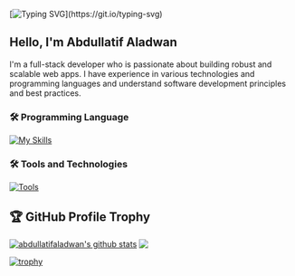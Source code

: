 [![Typing SVG](https://readme-typing-svg.herokuapp.com?font=Courier+new&color=%23808080&size=40&width=800&duration=6969&lines=Welcome+to+my+profile!)](https://git.io/typing-svg)


## Hello, I'm Abdullatif Aladwan
I'm a full-stack developer who is passionate about building robust and scalable web apps. I have experience in various technologies and programming languages and understand software development principles and best practices.
### 🛠 Programming Language
[![My Skills](https://skillicons.dev/icons?i=php,laravel,html,cs,dotnet,js,jquery,mysql,bootstrap,css&perline=5)](https://skillicons.dev)

### 🛠 Tools and Technologies
[![Tools](https://skillicons.dev/icons?i=linux,postman,github,wordpress,visualstudio,vscode,git,microsoftoffice&perline=4)](https://skillicons.dev)

## 🏆 GitHub Profile Trophy

<a href="https://github.com/anuraghazra/github-readme-stats"><img align="center" src="https://github-readme-stats.vercel.app/api?username=abdullatifaladwan&theme=github_dark&hide=contribs,issues&show_icons=true&hide_border=true" alt="abdullatifaladwan's github stats" /></a>  <a href="https://github.com/anuraghazra/github-readme-stats"><img align="center" src="https://github-readme-stats.vercel.app/api/top-langs/?username=abdullatifaladwan&theme=github_dark&layout=compact&hide_border=true" /></a> 
 
[![trophy](https://github-profile-trophy.vercel.app/?username=abdullatifaladwan&theme=onedark)](https://github.com/ryo-ma/github-profile-trophy)
